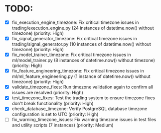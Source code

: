 # TODO:

- [x] fix_execution_engine_timezone: Fix critical timezone issues in trading/execution_engine.py (24 instances of datetime.now() without timezone) (priority: High)
- [x] fix_signal_generator_timezone: Fix critical timezone issues in trading/signal_generator.py (10 instances of datetime.now() without timezone) (priority: High)
- [x] fix_model_trainer_timezone: Fix critical timezone issues in ml/model_trainer.py (8 instances of datetime.now() without timezone) (priority: High)
- [x] fix_feature_engineering_timezone: Fix critical timezone issues in ml/ml_feature_engineering.py (1 instance of datetime.now() without timezone) (priority: High)
- [x] validate_timezone_fixes: Run timezone validation again to confirm all issues are resolved (priority: High)
- [x] test_timezone_fixes: Test the trading system to ensure timezone fixes don't break functionality (priority: High)
- [x] check_database_timezone: Verify PostgreSQL database timezone configuration is set to UTC (priority: High)
- [ ] fix_warning_timezone_issues: Fix warning timezone issues in test files and utility scripts (7 instances) (priority: Medium)
